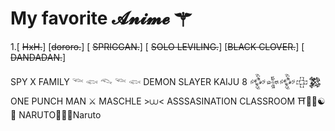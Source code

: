  # My favorite 𝓐𝓷𝓲𝓶𝓮  ⚚
1.[ ~~HxH.~~]
 [~~dororo.~~]
[ ~~SPRIGGAN.~~]
[ ~~SOLO LEVILING.~~]
[~~BLACK CLOVER.~~]
[ ~~DANDADAN.~~]
 
SPY X FAMILY  𓆝 𓆟 𓆞 𓆝 𓆟
DEMON SLAYER KAIJU 8 𒅒𒈔𒅒𒇫𒄆
ONE PUNCH MAN ⚔︎
MASCHLE >⩊<
ASSSASINATION CLASSROOM ⛩️🌸🍥☯🍜
NARUTO🍥🍜🦊Naruto

